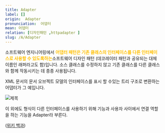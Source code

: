 ```yaml
---
title: Adapter
label: []
origin:  Adapter
pronunciation:  어뎁터
mean: 어뎁터
relation: [디자인패턴 ,httpadapter ]
slug: /A/Adapter
---
```


<content>

<p>소프트웨어 엔지니어링에서 <span style="color:#FFBF00; font-weight:bold;">어댑터 패턴은 기존 클래스의 인터페이스를 다른 인터페이스로 사용할 수 있도록하는</span>소프트웨어 디자인 패턴 (데코레이터 패턴과 공유되는 대체 이름인 래퍼라고도 함)입니다. 소스 클래스를 수정하지 않고 기존 클래스를 다른 클래스와 함께 작동시키는 데 종종 사용됩니다.</p>
<p>XML 문서의 문서 오브젝트 모델의 인터페이스를 표시 할 수있는 트리 구조로 변환하는 어댑터가 그 예입니다.</p>
<p><img src="../2TAT1C/Adapter_1.jpg" alt="제목" /></p>
<p>이 외에도 형식이 다른 인터페이스를 사용하기 위해 기능과 사용자 사이에서 연결 역할을 하는 기능을 Adapter라 부른다.</p>
<p>(<a href="https://en.wikipedia.org/wiki/Adapter_pattern">위키 백과</a>)</p>

</content>
